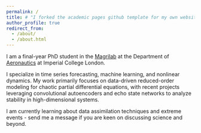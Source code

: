 ```yaml
---
permalink: /
title: # "I forked the academic pages github template for my own website!"
author_profile: true
redirect_from: 
  - /about/
  - /about.html
---
```


I am a final-year PhD student in the <a href="https://magrilab.ae.ic.ac.uk/">Magrilab</a> at the Department of  <a href="https://www.imperial.ac.uk/aeronautics/">Aeronautics</a> at Imperial College London. 

I specialize in time series forecasting, machine learning, and nonlinear dynamics. My work primarily focuses on data-driven reduced-order modeling for chaotic partial differential equations, with recent projects leveraging convolutional autoencoders and echo state networks to analyze stability in high-dimensional systems. 

I am currently learning about data assimilation techniques and extreme events - send me a message if you are keen on discussing science and beyond.

